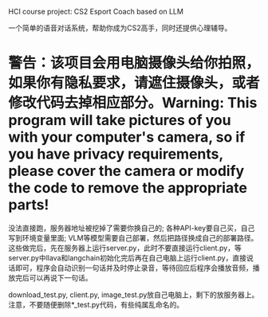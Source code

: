 HCI course project: CS2 Esport Coach based on LLM

一个简单的语音对话系统，帮助你成为CS2高手，同时还提供心理辅导。

# 警告：该项目会用电脑摄像头给你拍照，如果你有隐私要求，请遮住摄像头，或者修改代码去掉相应部分。Warning: This program will take pictures of you with your computer's camera, so if you have privacy requirements, please cover the camera or modify the code to remove the appropriate parts!

没法直接跑，服务器地址被挖掉了需要你换自己的; 各种API-key要自己买，自己写到环境变量里面; VLM等模型需要自己部署，然后把路径换成自己的部署路径。这些做完后，先在服务器上运行server.py，此时不要直接运行client.py，等server.py中llava和langchain初始化完后再在自己电脑上运行client.py，直接说话即可，程序会自动识别一句话并及时停止录音，等待回应后程序会播放音频，播放完后可以再说下一句话。

download_test.py, client.py, image_test.py放自己电脑上，剩下的放服务器上。注意，不要随便删除*_test.py代码，有些纯属乱命名的。
